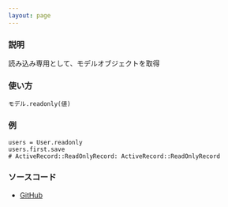 ```yaml
---
layout: page
---
```

### 説明
読み込み専用として、モデルオブジェクトを取得

### 使い方
    モデル.readonly(値)

### 例
    users = User.readonly
    users.first.save
    # ActiveRecord::ReadOnlyRecord: ActiveRecord::ReadOnlyRecord

### ソースコード
* [GitHub](https://github.com/rails/rails/blob/f33d52c95217212cbacc8d5e44b5a8e3cdc6f5b3/activerecord/lib/active_record/relation/query_methods.rb#L814)